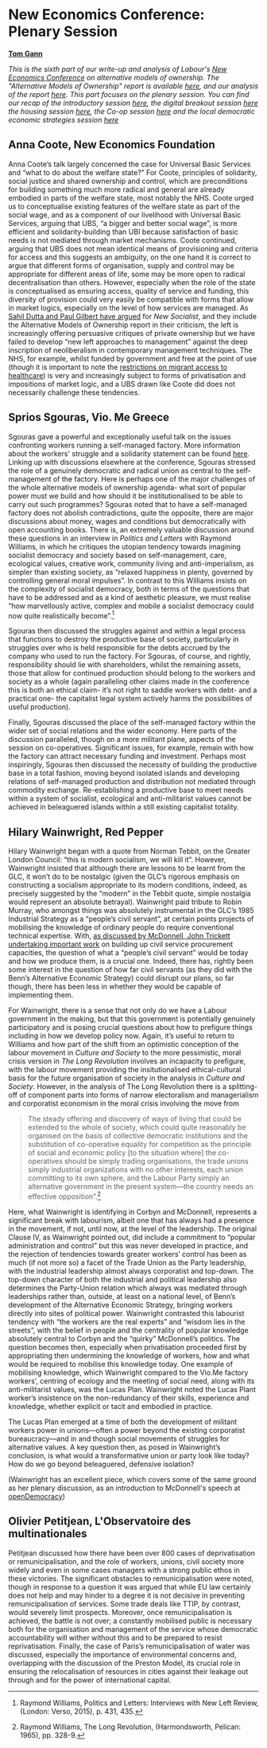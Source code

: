 New Economics Conference: Plenary Session
=========================================

**[Tom Gann](https://twitter.com/Tom_Gann)**

*This is the sixth part of our write-up and analysis of Labour's [New
Economics
Conference](https://labour.org.uk/issues/campaigns/alternative-models-ownership-conference/)
on alternative models of ownership. The "Alternative Models of
Ownership" report is available
[here](https://labour.org.uk/manifesto/manifesto-resources/), and our
analysis of the report
[here](https://newsocialist.org.uk/labours-alternative-models-of-ownership-report/).
This part focuses on the plenary session. You can find our recap of the
introductory session
[here](/labours-new-economics-conference-part-one-introductory-session/),
the digital breakout session
[here](/labours-new-economics-conference-part-two-digital-session/) the
housing session
[here](https://newsocialist.org.uk/labours-new-economics-conference-part-three-housing-session/),
the Co-op session
[here](https://newsocialist.org.uk/labours-new-economics-conference-part-four-co-operatives-session/)
and the local democratic economic strategies session
[here](https://newsocialist.org.uk/labours-new-economics-conference-part-five-local-democratic-economic-strategies/)*

Anna Coote, New Economics Foundation
------------------------------------

Anna Coote’s talk largely concerned the case for Universal Basic
Services and “what to do about the welfare state?” For Coote, principles
of solidarity, social justice and shared ownership and control, which
are preconditions for building something much more radical and general
are already embodied in parts of the welfare state, most notably the
NHS. Coote urged us to conceptualise existing features of the welfare
state as part of the social wage, and as a component of our livelihood
with Universal Basic Services, arguing that UBS, “a bigger and better
social wage”, is more efficient and solidarity-building than UBI because
satisfaction of basic needs is not mediated through market mechanisms.
Coote continued, arguing that UBS does not mean identical means of
provisioning and criteria for access and this suggests an ambiguity, on
the one hand it is correct to argue that different forms of
organisation, supply and control may be appropriate for different areas
of life, some may be more open to radical decentralisation than others.
However, especially when the role of the state is conceptualised as
ensuring access, quality of service and funding, this diversity of
provision could very easily be compatible with forms that allow in
market logics, especially on the level of how services are managed. As
[Sahil Dutta and Paul Gilbert have
argued](https://newsocialist.org.uk/barely-managing-on-whats-missing-from-left-political-economy/)
for *New Socialist*, and they include the Alternative Models of
Ownership report in their criticism, the left is increasingly offering
persuasive critiques of private ownership but we have failed to develop
“new left approaches to management” against the deep inscription of
neoliberalism in contemporary management techniques. The NHS, for
example, whilst funded by government and free at the point of use
(though it is important to note the [restrictions on migrant access to
healthcare](https://newsocialist.org.uk/healthcare-is-a-human-right-migrant-solidarity-in-the-nhs/))
is very and increasingly subject to forms of privatisation and
impositions of market logic, and a UBS drawn like Coote did does not
necessarily challenge these tendencies.

Sprios Sgouras, Vio. Me Greece
------------------------------

Sgouras gave a powerful and exceptionally useful talk on the issues
confronting workers running a self-managed factory. More information
about the workers' struggle and a solidarity statement can be found
[here](http://www.viome.org/2018/01/solidarity-signatures-hands-off.html).
Linking up with discussions elsewhere at the conference, Sgouras
stressed the role of a genuinely democratic and radical union as central
to the self-management of the factory. Here is perhaps one of the major
challenges of the whole alternative models of ownership agenda- what
sort of popular power must we build and how should it be
institutionalised to be able to carry out such programmes? Sgouras noted
that to have a self-managed factory does not abolish contradictions,
quite the opposite, there are major discussions about money, wages and
conditions but democratically with open accounting books. There is, an
extremely valuable discussion around these questions in an interview in
*Politics and Letters* with Raymond Williams, in which he critiques the
utopian tendency towards imagining socialist democracy and society based
on self-management, care, ecological values, creative work, community
living and anti-imperialism, as simpler than existing society, as
“relaxed happiness in plenty, governed by controlling general moral
impulses”. In contrast to this Williams insists on the complexity of
socialist democracy, both in terms of the questions that have to be
addressed and as a kind of aesthetic pleasure, we must realise “how
marvellously active, complex and mobile a socialist democracy could now
quite realistically become”.[^chapter-13-1]

Sgouras then discussed the struggles against and within a legal process
that functions to destroy the productive base of society, particularly
in struggles over who is held responsible for the debts accrued by the
company who used to run the factory. For Sgouras, of course, and
rightly, responsibility should lie with shareholders, whilst the
remaining assets, those that allow for continued production should
belong to the workers and society as a whole (again paralleling other
claims made in the conference this is both an ethical claim- it’s not
right to saddle workers with debt- and a practical one- the capitalist
legal system actively harms the possibilities of useful production).

Finally, Sgouras discussed the place of the self-managed factory within
the wider set of social relations and the wider economy. Here parts of
the discussion paralleled, though on a more militant plane, aspects of
the session on co-operatives. Significant issues, for example, remain
with how the factory can attract necessary funding and investment.
Perhaps most inspiringly, Sgouras then discussed the necessity of
building the productive base in a total fashion, moving beyond isolated
islands and developing relations of self-managed production and
distribution not mediated through commodity exchange. Re-establishing a
productive base to meet needs within a system of socialist, ecological
and anti-militarist values cannot be achieved in beleaguered islands
within a still existing capitalist totality.

Hilary Wainwright, Red Pepper
-----------------------------

Hilary Wainwright began with a quote from Norman Tebbit, on the Greater
London Council: “this is modern socialism, we will kill it”. However,
Wainwright insisted that although there are lessons to be learnt from
the GLC, it won’t do to be nostalgic (given the GLC’s rigorous emphasis
on constructing a socialism appropriate to its modern conditions,
indeed, as precisely suggested by the “modern” in the Tebbit quote,
simple nostalgia would represent an absolute betrayal). Wainwright paid
tribute to Robin Murray, who amongst things was absolutely instrumental
in the GLC’s 1985 Industrial Strategy as a “people’s civil servant”, at
certain points projects of mobilising the knowledge of ordinary people
do require conventional technical expertise. With, [as discussed by
McDonnell, John Trickett undertaking important
work](https://newsocialist.org.uk/labours-new-economics-conference-part-one-introductory-session/)
on building up civil service procurement capacities, the question of
what a “people’s civil servant” would be today and how we produce them,
is a crucial one. Indeed, there has, rightly been some interest in the
question of how far civil servants (as they did with the Benn’s
Alternative Economic Strategy) could disrupt our plans, so far though,
there has been less in whether they would be capable of implementing
them.

For Wainwright, there is a sense that not only do we have a Labour
government in the making, but that this government is potentially
genuinely participatory and is posing crucial questions about how to
prefigure things including in how we develop policy now. Again, it’s
useful to return to Williams and how part of the shift from an
optimistic conception of the labour movement in *Culture and Society* to
the more pessimistic, moral crisis version in *The Long Revolution*
involves an incapacity to prefigure, with the labour movement providing
the insitutionalised ethical-cultural basis for the future organisation
of society in the analysis in *Culture and Society*. However, in the
analysis of The Long Revolution there is a splitting-off of component
parts into forms of narrow electoralism and managerialism and
corporatist economism in the moral crisis involving the move from

> The steady offering and discovery of ways of living that could be
> extended to the whole of society, which could quite reasonably be
> organised on the basis of collective democratic institutions and the
> substitution of co-operative equality for competition as the principle
> of social and economic policy \[to the situation where\] the
> co-operatives should be simply trading organisations, the trade unions
> simply industrial organizations with no other interests, each union
> committing to its own sphere, and the Labour Party simply an
> alternative government in the present system—the country needs an
> effective opposition”.[^chapter-13-2]

Here, what Wainwright is identifying in Corbyn and McDonnell, represents
a significant break with labourism, albeit one that has always had a
presence in the movement, if not, until now, at the level of the
leadership. The original Clause IV, as Wainwright pointed out, did
include a commitment to “popular administration and control” but this
was never developed in practice, and the rejection of tendencies towards
greater workers’ control has been as much (if not more so) a facet of
the Trade Union as the Party leadership, with the industrial leadership
almost always corporatist and top-down. The top-down character of both
the industrial and political leadership also determines the Party-Union
relation which always was mediated through leaderships rather than,
outside, at least on a national level, of Benn’s development of the
Alternative Economic Strategy, bringing workers directly into sites of
political power. Wainwright contrasted this labourist tendency with “the
workers are the real experts” and “wisdom lies in the streets”, with the
belief in people and the centrality of popular knowledge absolutely
central to Corbyn and the “quirky” McDonnell’s politics. The question
becomes then, especially when privatisation proceeded first by
appropriating then undermining the knowledge of workers, how and what
would be required to mobilise this knowledge today. One example of
mobilising knowledge, which Wainwright compared to the Vio.Me factory
workers’, centring of ecology and the meeting of social need, along with
its anti-militarist values, was the Lucas Plan. Wainwright noted the
Lucas Plant worker’s insistence on the non-redundancy of their skills,
experience and knowledge, whether explicit or tacit and embodied in
practice.

The Lucas Plan emerged at a time of both the development of militant
workers power in unions—often a power beyond the existing corporatist
bureaucracy—and in and though social movements of struggles for
alternative values. A key question then, as posed in Wainwright’s
conclusion, is what would a transformative union or party look like
today? How do we go beyond beleaguered, defensive isolation?

(Wainwright has an excellent piece, which covers some of the same ground
as her plenary discussion, as an introduction to McDonnell's speech at
[openDemocracy](https://www.opendemocracy.net/uk/hilary-wainwright/new-economics-of-labour))

Olivier Petitjean, L'Observatoire des multinationales
-----------------------------------------------------

Petitjean discussed how there have been over 800 cases of
deprivatisation or remunicipalisation, and the role of workers, unions,
civil society more widely and even in some cases managers with a strong
public ethos in these victories. The significant obstacles to
remunicipalisation were noted, though in response to a question it was
argued that while EU law certainly does not help and may hinder to a
degree it is not decisive in preventing remunicipalisation of services.
Some trade deals like TTIP, by contrast, would severely limit prospects.
Moreover, once remunicipalisation is achieved, the battle is not over; a
constantly mobilised public is necessary both for the organisation and
management of the service whose democratic accountability will wither
without this and to be prepared to resist reprivatisation. Finally, the
case of Paris’s remunicipalisation of water was discussed, especially
the importance of environmental concerns and, overlapping with the
discussion of the Preston Model, its crucial role in ensuring the
relocalisation of resources in cities against their leakage out through
and for the power of international capital.

[^chapter-13-1]: Raymond Williams, Politics and Letters: Interviews with
    New Left Review, (London: Verso, 2015), p. 431, 435.

[^chapter-13-2]: Raymond Williams, The Long Revolution, (Harmondsworth,
    Pelican: 1965), pp. 328-9.
